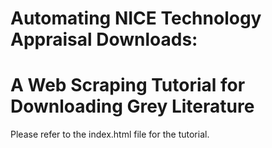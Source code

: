 # Automating NICE Technology Appraisal Downloads:
# A Web Scraping Tutorial for Downloading Grey Literature

Please refer to the index.html file for the tutorial.
